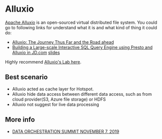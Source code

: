 # Alluxio

[Apache Alluxio](https://www.alluxio.io/) is an open-sourced virtual distributed file system.  You could go to following links for understand what it is and what kind of thing it could do:
- [Alluxio: The Journey Thus Far and the Road ahead](https://www.infoq.com/presentations/alluxio/)
- [Building a Large-scale Interactive SQL Query Engine using Presto and Alluxio in JD.com](https://www.alluxio.io/blog/building-a-large-scale-interactive-sql-query-engine-using-presto-and-alluxio-in-jd-com/) [slides](https://conferences.oreilly.com/strata/strata-eu-2018/public/schedule/detail/64692)

Highly recommend [Alluxio's Lab here](./lab.md).

## Best scenario
- Alluxio acted as cache layer for Hotspot.
- Alluxio hide data access between different data access, such as from cloud provider(S3, Azure file storage) or HDFS
- Alluxio not suggest for live data processing


## More info
- [DATA ORCHESTRATION SUMMIT NOVEMBER 7, 2019](https://www.alluxio.io/data-orchestration-summit-2019/)

